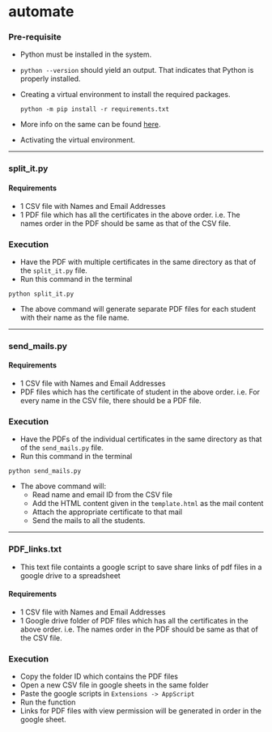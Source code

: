 # automate

### Pre-requisite

-   Python must be installed in the system.
-   `python --version` should yield an output.
    That indicates that Python is properly installed.
-   Creating a virtual environment to install the required packages.

    ```
    python -m pip install -r requirements.txt
    ```

-   More info on the same can be found [here](https://packaging.python.org/guides/installing-using-pip-and-virtual-environments/).
-   Activating the virtual environment.

---

### split_it.py

#### Requirements

-   1 CSV file with Names and Email Addresses
-   1 PDF file which has all the certificates in the above order.
    i.e. The names order in the PDF should be same as that of the
    CSV file.

### Execution

-   Have the PDF with multiple certificates in the same directory
    as that of the `split_it.py` file.
-   Run this command in the terminal

```
python split_it.py
```

-   The above command will generate separate PDF files for each student
    with their name as the file name.

---

### send_mails.py

#### Requirements

-   1 CSV file with Names and Email Addresses
-   PDF files which has the certificate of student in the above order.
    i.e. For every name in the CSV file, there should be a PDF file.

### Execution

-   Have the PDFs of the individual certificates in the same directory
    as that of the `send_mails.py` file.
-   Run this command in the terminal

```
python send_mails.py
```

-   The above command will:
    -   Read name and email ID from the CSV file
    -   Add the HTML content given in the `template.html` as the mail content
    -   Attach the appropriate certificate to that mail
    -   Send the mails to all the students.

---

### PDF_links.txt

- This text file containts a google script to save share links of pdf files in a google drive to a spreadsheet

#### Requirements

-   1 CSV file with Names and Email Addresses
-   1 Google drive folder of PDF files which has all the certificates in the above order.
    i.e. The names order in the PDF should be same as that of the
    CSV file.

### Execution

-  Copy the folder ID which contains the PDF files
-   Open a new CSV file in google sheets in the same folder
-   Paste the google scripts in `Extensions -> AppScript`
-   Run the function
-   Links for PDF files with view permission will be generated in order in the google sheet.
 

